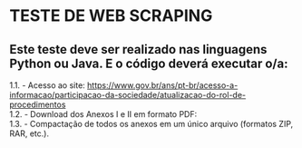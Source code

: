 # TESTE DE WEB SCRAPING
## Este teste deve ser realizado nas linguagens Python ou Java. E o código deverá executar o/a:
1.1. - Acesso ao site: https://www.gov.br/ans/pt-br/acesso-a-informacao/participacao-da-sociedade/atualizacao-do-rol-de-procedimentos
<br/>1.2. - Download dos Anexos I e II em formato PDF:
<br/>1.3. - Compactação de todos os anexos em um único arquivo (formatos ZIP, RAR, etc.).

